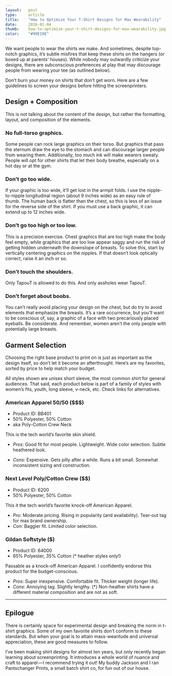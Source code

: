 ```yaml
---
layout:   post
type:     article
title:    "How to Optimize Your T-Shirt Designs for Max Wearability"
date:     2016-01-04
thumb:    how-to-optimize-your-t-shirt-designs-for-max-wearability.jpg
color:    "#99E19E"
---
```


We want people to wear the shirts we make. And sometimes, despite top-notch graphics, it’s subtle misfires that keep these shirts on the hangers (or boxed up at parents’ houses). While nobody may outwardly criticize your designs, there are subconscious preferences at play that may discourage people from wearing your tee (as outlined below).

Don’t burn your money on shirts that don’t get worn. Here are a few guidelines to screen your designs before hitting the screenprinters.

## Design + Composition

This is not talking about the content of the design, but rather the formatting, layout, and composition of the elements.

### No full-torso graphics.

Some people can rock large graphics on their torso. But graphics that pass the sternum draw the eye to the stomach and can discourage larger people from wearing them. Additionally, too much ink will make wearers sweaty. People will opt for other shirts that let their body breathe, especially on a hot day or at the gym.

### Don’t go too wide.

If your graphic is too wide, it’ll get lost in the armpit folds. I use the nipple-to-nipple longitudinal region (about 9 inches wide) as an easy rule of thumb. The human back is flatter than the chest, so this is less of an issue for the reverse side of the shirt. If you must use a back graphic, it can extend up to 12 inches wide.

### Don’t go too high or too low.

This is a precision exercise. Chest graphics that are too high make the body feel empty, while graphics that are too low appear saggy and run the risk of getting hidden underneath the downslope of breasts. To solve this, start by vertically centering graphics on the nipples. If that doesn’t look optically correct, raise it an inch or so.

### Don’t touch the shoulders.

Only TapouT is allowed to do this. And only assholes wear TapouT.

### Don’t forget about boobs.

You can’t really avoid placing your design on the chest, but do try to avoid elements that emphasize the breasts. It’s a rare occurrence, but you’ll want to be conscious of, say, a graphic of a face with two precariously placed eyeballs. Be considerate. And remember, women aren’t the only people with potentially large breasts.

## Garment Selection

Choosing the right base product to print on is just as important as the design itself, so don’t let it become an afterthought. Here’s are my favorites, sorted by price to help match your budget.

All styles shown are unisex short sleeve, the most common shirt for general audiences. That said, each product below is part of a family of styles with women’s fits, youth, long sleeve, v-neck, etc. Check links for alternatives.

### American Apparel 50/50 ($$$)

- Product ID: BB401
- 50% Polyester, 50% Cotton
- aka Poly-Cotton Crew Neck

This is the tech world’s favorite skin shield.

- *Pros*: Good fit for most people. Lightweight. Wide color selection. Subtle heathered look.

- *Cons*: Expensive. Gets pilly after a while. Runs a bit small. Somewhat inconsistent sizing and construction.

### Next Level Poly/Cotton Crew ($$)

- Product ID: 6200
- 50% Polyester, 50% Cotton

This it the tech world’s favorite knock-off American Apparel.

- *Pro*: Moderate pricing. Rising in popularity (and availability). Tear-out tag for max brand ownership.
- *Con*: Baggier fit. Limited color selection.

### Gildan Softstyle ($)

- Product ID: 64000
- 65% Polyester, 35% Cotton (* heather styles only!)

Passable as a knock-off American Apparel. I confidently endorse this product for the budget-conscious.

- *Pros*: Super inexpensive. Comfortable fit. Thicker weight (longer life).
- *Cons*: Annoying tag. Slightly lengthy. (*) Non-heather shirts have a different material composition and are not as soft.

---

## Epilogue

There is certainly space for experimental design and breaking the norm in t-shirt graphics. Some of my own favorite shirts don’t conform to these standards. But when your goal is to attain mass-wearitude and universal appreciation, these are good measures to follow.

I’ve been making shirt designs for almost ten years, but only recently began learning about screenprinting. It introduces a whole world of nuance and craft to apparel — I recommend trying it out! My buddy Jackson and I ran Pantschanger Prints, a small batch shirt co, for fun out of our house.
